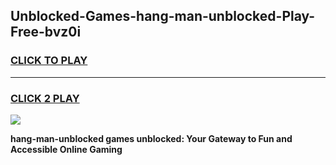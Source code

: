 
## Unblocked-Games-hang-man-unblocked-Play-Free-bvz0i
<h3>
<a href="https://premium76.site?title=hang-man-unblocked&ref=18A1">CLICK TO PLAY</a></h3>
<hr>

<h3>
<a href="https://premium76.site?title=hang-man-unblocked&ref=18A1">CLICK 2 PLAY</a>
  
</h3>

<a href="https://premium76.site?title=hang-man-unblocked&ref=18A1"><img src="https://clearcache.store/games.png"></a>


**hang-man-unblocked games unblocked: Your Gateway to Fun and Accessible Online Gaming**
